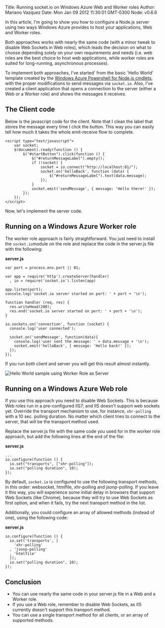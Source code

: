 Title: Running socket.io on Windows Azure Web and Worker roles
Author: Mariano Vazquez
Date: Mon Jan 09 2012 11:30:01 GMT-0300
Node: v0.6.6

In this article, I'm going to show you how to configure a Node.js server using two ways Windows Azure provides to host your applications, Web and Worker roles. 

Both approaches works with nearly the same code (with a minor tweak to disable Web Sockets in Web roles), which leads the decision on what to choose depending solely on your own requirements and needs (i.e. web roles are the best choice to host web applications, while worker roles are suited for long-running, asynchronous processes).

To implement both approaches, I've started' from the basic 'Hello World' template created by the [Windows Azure Powershell for Node.js cmdlets](https://www.windowsazure.com/en-us/develop/nodejs/), with the proper modifications to send messages via `socket.io`. Also, I've created a client application that opens a connection to the server (either a Web or a Worker role) and shows the messages it receives.

## The Client code

Below is the javascript code for the client. Note that I clean the label that stores the message every time I click the button. This way you can easily tell how much it takes the whole emit-receive flow to complete.

	<script type="text/javascript">
        var socket;
        $(document).ready(function () {
            $("#startButton").click(function () {
                $("#returnMessageLabel").empty();
                if (!socket) {
                    socket = io.connect("http://localhost:81/");
                    socket.on('helloBack', function (data) {
                        $("#returnMessageLabel").text(data.message);
                    });
                }
                socket.emit('sendMessage', { message: 'Hello there!' });
            });
        });  
    </script>

Now, let's implement the server code.

## Running on a Windows Azure Worker role

The worker role approach is fairly straightforward. You just need to install the `socket.io`module on the role and replace the code in the server.js file with the following:


**server.js**

	var port = process.env.port || 81;

	var app = require('http').createServer(handler)
	  , io = require('socket.io').listen(app)

	app.listen(port);
	console.log('socket.io server started on port: ' + port + '\n');

	function handler (req, res) {
	  res.writeHead(200);
	  res.end('socket.io server started on port: ' + port + '\n');
	}

	io.sockets.on('connection', function (socket) {
	  console.log('user connected');
	  
	  socket.on('sendMessage', function(data){
		console.log('user sent the message: ' + data.message + '\n');
		socket.emit('helloBack', { message: 'Hello back!' });
	  });
	});

If you run both client and server you will get this result almost instantly.

![](https://github.com/nanovazquez/nodeonazure-blog/blob/master/articles/running-socket-io-on-windows-azure-web-and-worker-roles/client-on-worker.png?raw=true "Hello World sample using Worker Role as Server")


## Running on a Windows Azure Web role

If you use this approach you need to disable Web Sockets. This is because Web roles run in a pre-configured IIS7; and IIS doesn't support web sockets yet. Override the transport mechanism to use, for instance, `xhr-polling` with a 10 sec. polling duration. No matter which client tries to connect to the server, that will be the transport method used. 

Replace the server.js file with the same code you used for in the worker role approach, but add the following lines at the end of the file:

**server.js**

	...
	io.configure(function () { 
	  io.set("transports", ["xhr-polling"]); 
	  io.set("polling duration", 10); 
	});

By default, `socket.io` is configured to use the following transport methods, in this order: websocket, htmlfile, xhr-polling and jsonp-polling. If you leave it this way, you will experience some initial delay in browsers that support Web Sockets (like Chrome), because they will try to use Web Sockets as first option, and when it fails, try the next transport method in the list. 

Additionally, you could configure an array of allowed methods (instead of one), using the following code:

**server.js**

	io.configure(function () { 
	  io.set('transports', [
	  	'xhr-polling'
	  , 'jsonp-polling'
	  , 'htmlfile'
	  ]);
	  io.set("polling duration", 10); 
	});

## Conclusion

* You can use nearly the same code in your server.js file in a Web and a Worker role.
* If you use a Web role, remember to disable Web Sockets, as IIS currently doesn't support this transport method.
* You can use a single transport method for all clients, or an array of supported methods.


